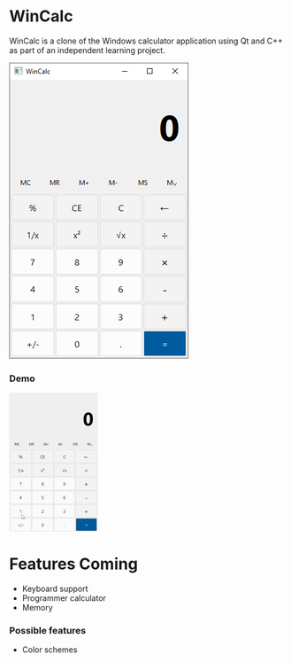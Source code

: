 # WinCalc
WinCalc is a clone of the Windows calculator application using Qt and C++ as part of an independent learning project.

![Demo image](assets/demo.png)

### Demo
![Demo gif](assets/demo.gif)

# Features Coming
<ul>
 <li>Keyboard support</li>
 <li>Programmer calculator</li>
 <li>Memory</li>
</ul>

### Possible features
<ul>
 <li>Color schemes</li>
</ul>
